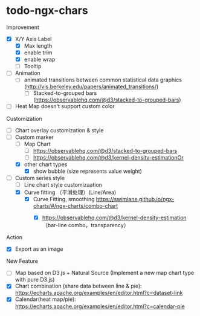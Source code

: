 # todo-ngx-chars

Improvement

- [x] X/Y Axis Label
  - [x] Max length
  - [x] enable trim
  - [x] enable wrap
  - [ ] Tooltip
- [ ] Animation
  - [ ] animated transitions between common statistical data graphics (http://vis.berkeley.edu/papers/animated_transitions/)
    - [ ] Stacked-to-grouped bars (https://observablehq.com/@d3/stacked-to-grouped-bars)

- [ ] Heat Map doesn't support custom color

Customization

- [ ] Chart overlay customization & style
- [ ] Custom marker
  - [ ] Map Chart
    - [ ] https://observablehq.com/@d3/stacked-to-grouped-bars
    - [ ] https://observablehq.com/@d3/kernel-density-estimationOr 
  - [x] other chart types
    - [x] show bubble (size represents value weight)
- [ ] Custom series style
  - [ ] Line chart style customizaation
  - [x] Curve fitting （平滑处理）(Line/Area)
    - [x] Curve Fitting, smoothing https://swimlane.github.io/ngx-charts/#/ngx-charts/combo-chart
      - [x] https://observablehq.com/@d3/kernel-density-estimation （bar-line combo，transparency）


Action

- [x] Export as an image

New Feature

- [ ] Map based on D3.js + Natural Source (Implement a new map chart type with pure D3.js)
- [x] Chart combination (share data between line & pie): https://echarts.apache.org/examples/en/editor.html?c=dataset-link
- [x] Calendar(heat map/pie): https://echarts.apache.org/examples/en/editor.html?c=calendar-pie
